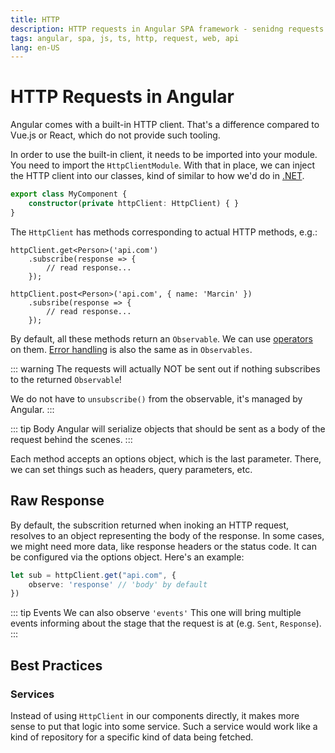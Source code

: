 ```yaml
---
title: HTTP
description: HTTP requests in Angular SPA framework - senidng requests to Web API servers
tags: angular, spa, js, ts, http, request, web, api
lang: en-US
---
```


# HTTP Requests in Angular

Angular comes with a built-in HTTP client. That's a difference compared to
Vue.js or React, which do not provide such tooling.

In order to use the built-in client, it needs to be imported into your module.
You need to import the `HttpClientModule`. With that in place, we can inject the
HTTP client into our classes, kind of similar to how we'd do in
[.NET](../dotnet/http-client.md).

```ts
export class MyComponent {
    constructor(private httpClient: HttpClient) { }
}
```

The `HttpClient` has methods corresponding to actual HTTP methods, e.g.:

```ts{1,6}
httpClient.get<Person>('api.com')
    .subscribe(response => {
        // read response...
    });

httpClient.post<Person>('api.com', { name: 'Marcin' })
    .subsribe(response => {
        // read response...
    });
```

By default, all these methods return an `Observable`. We can use
[operators](./observables.md#operators) on them. [Error
handling](./observables.md#error-handling) is also the same as in `Observables`.

::: warning
The requests will actually NOT be sent out if nothing subscribes to 
the returned `Observable`!

We do not have to `unsubscribe()` from the observable, it's managed
by Angular.
:::

::: tip Body
Angular will serialize objects that should be sent as a body of the request
behind the scenes.
:::

Each method accepts an options object, which is the last parameter. There, we
can set things such as headers, query parameters, etc.

## Raw Response

By default, the subscrition returned when inoking an HTTP request, resolves to
an object representing the body of the response. In some cases, we might need
more data, like response headers or the status code. It can be configured via
the options object. Here's an example:

```ts
let sub = httpClient.get("api.com", {
    observe: 'response' // 'body' by default
})
```

::: tip Events
We can also observe `'events'` This one will bring multiple events informing
about the stage that the request is at (e.g. `Sent`, `Response`).
:::

## Best Practices

### Services

Instead of using `HttpClient` in our components directly, it makes more sense to
put that logic into some service. Such a service would work like a kind of
repository for a specific kind of data being fetched.